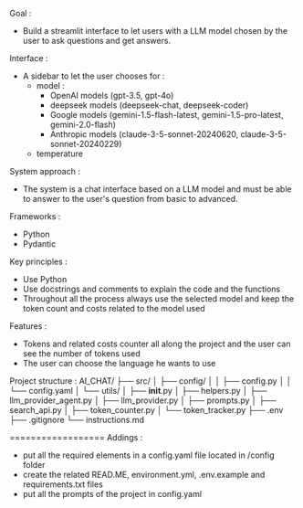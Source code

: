 Goal :
- Build a streamlit interface to let users with a LLM model chosen by the user to ask questions and get answers.

Interface : 
- A sidebar to let the user chooses for :
    - model :
        - OpenAI models (gpt-3.5, gpt-4o)
        - deepseek models (deepseek-chat, deepseek-coder)
        - Google models (gemini-1.5-flash-latest, gemini-1.5-pro-latest, gemini-2.0-flash)
        - Anthropic models (claude-3-5-sonnet-20240620, claude-3-5-sonnet-20240229)
    - temperature


System approach :
- The system is a chat interface based on a LLM model and must be able to answer to the user's question from basic to advanced.


Frameworks :
- Python
- Pydantic

Key principles :
- Use Python
- Use docstrings and comments to explain the code and the functions
- Throughout all the process always use the selected model and keep the token count and costs related to the model used

Features :
- Tokens and related costs counter all along the project and the user can see the number of tokens used 
- The user can choose the language he wants to use

Project structure :
AI_CHAT/
├── src/
│   ├── config/
│   │   ├── config.py
│   │   └── config.yaml
│   └── utils/
│       ├── __init__.py
│       ├── helpers.py
│       ├── llm_provider_agent.py
│       ├── llm_provider.py
│       ├── prompts.py
│       ├── search_api.py
│       ├── token_counter.py
│       └── token_tracker.py
├── .env
├── .gitignore
└── instructions.md


==================
Addings :
- put all the required elements in a config.yaml file located in /config folder
- create the related READ.ME, environment.yml, .env.example and requirements.txt files
- put all the prompts of the project in config.yaml